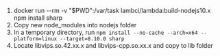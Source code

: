 1. docker run --rm -v "$PWD":/var/task lambci/lambda:build-nodejs10.x npm install sharp
2. Copy new node_modules into nodejs folder
3. In a temporary directory, run `npm install --no-cache --arch=x64 --platform=linux --target=8.10.0 sharp`
4. Locate libvips.so.42.xx.x and libvips-cpp.so.xx.x and copy to lib folder
